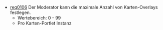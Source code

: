 * [req0106](https://github.com/PolitAktiv/politaktiv-requirements/tree/master/en/requirements/req0106.md) Der Moderator kann die maximale Anzahl von Karten-Overlays festlegen.
  * Wertebereich: 0 - 99
  * Pro Karten-Portlet Instanz